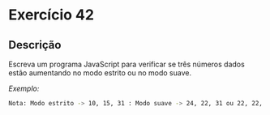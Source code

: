 # Exercício 42

## Descrição

Escreva um programa JavaScript para verificar se três números dados estão aumentando no modo estrito ou no modo suave.

_Exemplo:_

```sh
Nota: Modo estrito -> 10, 15, 31 : Modo suave -> 24, 22, 31 ou 22, 22, 31
```
